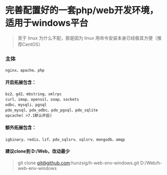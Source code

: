 # 完善配置好的一套php/web开发环境，适用于windows平台
> 至于 linux 为什么不配，那是因为 linux 用命令安装本身已经极其方便（推荐CentOS）
### 主体
```
nginx、apache、php
```
#### 开启拓展包含：
```
bz2、gd2、mbstring、xmlrpc
curl、imap、openssl、soap、sockets
odbc、mysqli、pgsql
pdo_mysql、pdo_odbc、pdo_pgsql、pdo_sqlite
opcache( >7.1默认开启)
```
#### 额外拓展包含：
```
igbinary、redis、lzf、pdo_sqlsrv、sqlsrv、mongodb、amqp
```

#### 建议clone到 **D:/Web**，改动最少
> git clone git@github.com:hunzsig/h-web-env-windows.git D:/Web/h-web-env-windows
